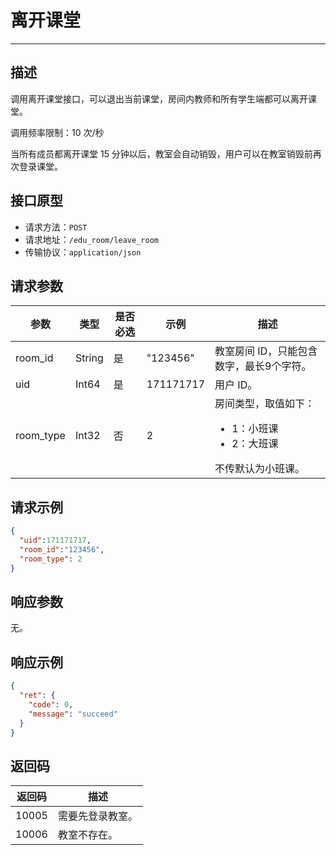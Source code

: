 # 离开课堂
---
## 描述

调用离开课堂接口，可以退出当前课堂，房间内教师和所有学生端都可以离开课堂。

调用频率限制：10 次/秒

<Note title="说明">


当所有成员都离开课堂 15 分钟以后，教室会自动销毁，用户可以在教室销毁前再次登录课堂。
</Note>



## 接口原型

* 请求方法：`POST`
* 请求地址：`/edu_room/leave_room`
* 传输协议：`application/json`



## 请求参数

| 参数    | 类型   | 是否必选 | 示例      | 描述       |
| ------- | ------ | -------- | --------- | ---------- |
| room_id | String | 是       | "123456"  | 教室房间 ID，只能包含数字，最长9个字符。 |
| uid     | Int64  | 是       | 171171717 | 用户 ID。     |
| room_type | Int32  | 否	| 2	    | 房间类型，取值如下： <ul><li>1：小班课</li><li>2：大班课</li></ul> 不传默认为小班课。 |


## 请求示例

```json
{
  "uid":171171717,
  "room_id":"123456",
  "room_type": 2
}
```



## 响应参数

无。



## 响应示例

```json
{
  "ret": {
    "code": 0,
    "message": "succeed"
  }
}
```



## 返回码

| 返回码 | 描述           |
| ------ | -------------- |
| 10005  | 需要先登录教室。 |
| 10006  | 教室不存在。     |
